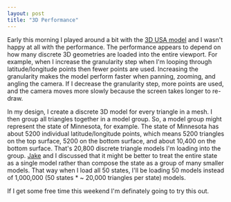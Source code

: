 ```yaml
---
layout: post
title: "3D Performance"
---
```


<p>Early this morning I played around a bit with the <a href="http://kindohm.com/archive/2006/02/02/USAInDDD.aspx">3D USA model</a> and I wasn't happy at all with the performance.  The performance appears to depend on how many discrete 3D geometries are loaded into the entire viewport.  For example, when I increase the granularity step when I'm looping through latitude/longitude points then fewer points are used.  Increasing the granularity makes the model perform faster when panning, zooming, and angling the camera.  If I decrease the granularity step, more points are used, and the camera moves more slowly because the screen takes longer to re-draw.</p>
  
<p>In my design, I create a discrete 3D model for every triangle in a mesh.  I then group all triangles together in a model group.  So, a model group might represent the state of Minnesota, for example.  The state of Minnesota has about 5200 individual latitude/longitude points, which means 5200 triangles on the top surface, 5200 on the bottom surface, and about 10,400 on the bottom surface.  That's 20,800 discrete triangle models I'm loading into the group.  <a href="http://www.thoughtstoblog.com" target="_blank">Jake</a> and I discussed that it might be better to treat the entire state as a single model rather than compose the state as a group of many smaller models.  That way when I load all 50 states, I'll be loading 50 models instead of 1,000,000 (50 states * ~ 20,000 triangles per state) models.  </p>
  
<p>If I get some free time this weekend I'm definately going to try this out.</p>
  
